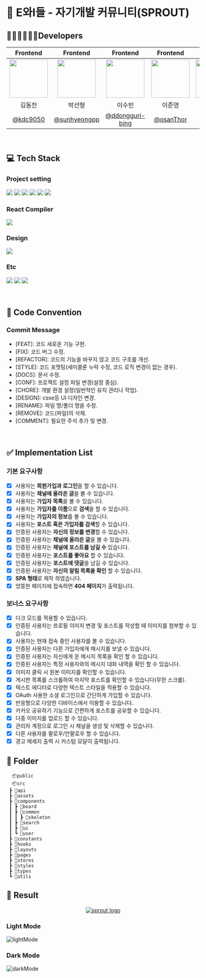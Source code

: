 # 🌱 E와I들 - 자기개발 커뮤니티(SPROUT)

## 🧑🏻‍💻👩🏻‍💻Developers

|                                                 Frontend                                                  |                                                 Frontend                                                  |                                                 Frontend                                                  |                                                 Frontend                                                  |                                                 Frontend                                                  |
| :-------------------------------------------------------------------------------------------------------: | :-------------------------------------------------------------------------------------------------------: | :-------------------------------------------------------------------------------------------------------: | :-------------------------------------------------------------------------------------------------------: | :-------------------------------------------------------------------------------------------------------: |
| <img src="https://github.com/user-attachments/assets/5da96811-cf1c-4a90-b8d0-f32a2c963d63"  width="100"/> | <img src="https://github.com/user-attachments/assets/72e19e75-5d88-453e-9dbf-66d8cfff57b4"  width="100"/> | <img src='https://github.com/user-attachments/assets/9fe42332-5c5f-4992-90ed-a3250b445e5a'  width="100"/> | <img src="https://github.com/user-attachments/assets/ecfdea20-5919-4044-af7b-d034f8e01ce7"  width="100"/> | <img src="https://github.com/user-attachments/assets/ff874a01-a97b-45b0-ac65-44c4c6ef1d7f"  width="100"/> |
|                                                  김동찬                                                   |                                                  박선형                                                   |                                                  이수빈                                                   |                                                  이준영                                                   |                                                  정현승                                                   |
|                                  [@kdc9050](https://github.com/kdc9050)                                   |                              [@sunhyeongpp](https://github.com/sunhyeongpp)                               |                           [@ddongguri-bing](https://github.com/ddongguri-bing)                            |                                 [@osanThor](https://github.com/osanThor)                                  |                                  [@denshou](https://github.com/denshou)                                   |

<br/>

## 💻 Tech Stack

### Project setting

<img src="https://img.shields.io/badge/npm-CB3837?style=for-the-badge&logo=npm&logoColor=white"> <img src="https://img.shields.io/badge/React-61DAFB?style=for-the-badge&logo=react&logoColor=black"> <img src="https://img.shields.io/badge/ReactRouter-CA4245?style=for-the-badge&logo=reactrouter&logoColor=white"> <img src="https://img.shields.io/badge/Typescript-3178C6?style=for-the-badge&logo=typescript&logoColor=white"> <img src="https://img.shields.io/badge/TailwindCSS-06B6D4?style=for-the-badge&logo=tailwindcss&logoColor=white"> <img src="https://img.shields.io/badge/Axios-5A29E4?style=for-the-badge&logo=axios&logoColor=white">

### React Compiler

  <img src="https://img.shields.io/badge/SWC-F8C457?style=for-the-badge&logo=swc&logoColor=black">

### Design

  <img src="https://img.shields.io/badge/figma-F24E1E?style=for-the-badge&logo=figma&logoColor=white">

### Etc

<img src="https://img.shields.io/badge/notion-000000?style=for-the-badge&logo=notion&logoColor=white"> <img src="https://img.shields.io/badge/slack-4A154B?style=for-the-badge&logo=slack&logoColor=white"> <img src="https://img.shields.io/badge/github-181717?style=for-the-badge&logo=github&logoColor=white">

<br/>

## 📝 Code Convention

### Commit Message

- [FEAT]: 코드 새로운 기능 구현.
- [FIX]: 코드 버그 수정.
- [REFACTOR]: 코드의 기능을 바꾸지 않고 코드 구조를 개선.
- [STYLE]: 코드 포맷팅(세미콜론 누락 수정, 코드 로직 변경이 없는 경우).
- [DOCS]: 문서 수정.
- [CONF]: 프로젝트 설정 파일 변경(설정 중심).
- [CHORE]: 개발 환경 설정(일반적인 유지 관리나 작업).
- [DESIGN]: csse등 UI 디자인 변경.
- [RENAME]: 파일 명/폴더 명을 수정.
- [REMOVE]: 코드(파일)의 삭제.
- [COMMENT]: 필요한 주석 추가 및 변경.

<br/>

## ✅ Implementation List

### 기본 요구사항

- [x] 사용자는 **회원가입과 로그인**을 할 수 있습니다.
- [x] 사용자는 **채널에 올라온 글**을 볼 수 있습니다.
- [x] 사용자는 **가입자 목록**을 볼 수 있습니다.
- [x] 사용자는 **가입자를 이름**으로 **검색**을 할 수 있습니다.
- [x] 사용자는 **가입자의 정보**를 볼 수 있습니다.
- [x] 사용자는 **포스트 혹은 가입자를 검색**할 수 있습니다.
- [x] 인증된 사용자는 **자신의 정보를 변경**할 수 있습니다.
- [x] 인증된 사용자는 **채널에 올라온 글**을 볼 수 있습니다.
- [x] 인증된 사용자는 **채널에 포스트를 남길 수** 있습니다.
- [x] 인증된 사용자는 **포스트를 좋아요** 할 수 있습니다.
- [x] 인증된 사용자는 **포스트에 댓글**을 남길 수 있습니다.
- [x] 인증된 사용자는 **자신의 알림 목록을 확인** 할 수 있습니다.
- [x] **SPA 형태**로 제작 하였습니다.
- [x] 엉뚱한 페이지에 접속하면 **404 페이지**가 출력됩니다.

### 보너스 요구사항

- [x] 다크 모드를 적용할 수 있습니다.
- [x] 인증된 사용자는 프로필 이미지 변경 및 포스트를 작성할 때 이미지를 첨부할 수 있습니다.
- [x] 사용자는 현재 접속 중인 사용자를 볼 수 있습니다.
- [x] 인증된 사용자는 다른 가입자에게 메시지를 보낼 수 있습니다.
- [x] 인증된 사용자는 자신에게 온 메시지 목록을 확인 할 수 있습니다.
- [x] 인증된 사용자는 특정 사용자와의 메시지 대화 내역을 확인 할 수 있습니다.
- [x] 이미지 클릭 시 원본 이미지를 확인할 수 있습니다.
- [x] 게시판 목록를 스크롤하여 마지막 포스트를 확인할 수 있습니다(무한 스크롤).
- [x] 텍스트 에디터로 다양한 텍스트 스타일을 적용할 수 있습니다.
- [x] OAuth 사용한 소셜 로그인으로 간단하게 가입할 수 있습니다.
- [x] 반응형으로 다양한 디바이스에서 이용할 수 있습니다.
- [x] 카카오 공유하기 기능으로 간편하게 포스트를 공유할 수 있습니다.
- [x] 다중 이미지를 업로드 할 수 있습니다.
- [x] 관리자 계정으로 로그인 시 채널을 생성 및 삭제할 수 있습니다.
- [x] 다른 사용자를 팔로우/언팔로우 할 수 있습니다.
- [x] 경고 메세지 출력 시 커스텀 모달이 출력됩니다.

## 🌟 Folder

```
  📦public
  📦src
 ┣ 📂api
 ┣ 📂assets
 ┣ 📂components
 ┃ ┣ 📂board
 ┃ ┣ 📂common
 ┃ ┃ ┣ 📂skeleton
 ┃ ┣ 📂search
 ┃ ┣ 📂ui
 ┃ ┗ 📂user
 ┣ 📂constants
 ┣ 📂hooks
 ┣ 📂layouts
 ┣ 📂pages
 ┣ 📂stores
 ┣ 📂styles
 ┣ 📂types
 ┗ 📂utils
```

## 🌟 Result

<div align='center'>
  <a href="https://programmers-sprout.netlify.app/">
    <img src="https://github.com/user-attachments/assets/d2eb6d2c-56e8-43f7-b542-1c21cc9eb9a0" alt="sprout logo" />
  </a>
</div>

### Light Mode

![lightMode](https://github.com/user-attachments/assets/31c79209-5c14-4a52-8651-db4c7ce862a6)

### Dark Mode

![darkMode](https://github.com/user-attachments/assets/cbbda959-a41e-462e-babb-d6098827b2d7)
